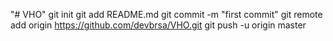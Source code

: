 "# VHO"  git init git add README.md git commit -m "first commit" git remote add origin https://github.com/devbrsa/VHO.git git push -u origin master
